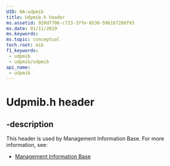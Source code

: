 ```yaml
---
UID: NA:udpmib
title: Udpmib.h header
ms.assetid: 920df706-c723-37fe-8536-596167286f93
ms.date: 01/11/2019
ms.keywords: 
ms.topic: conceptual
tech.root: mib
f1_keywords:
 - udpmib
 - udpmib/udpmib
api_name:
 - udpmib
---
```


# Udpmib.h header


## -description

This header is used by Management Information Base. For more information, see:

- [Management Information Base](../_mib/index.md)

